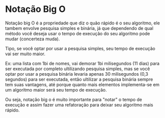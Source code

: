 # Notação Big O

Notação big O é a propriedade que diz o quão rápido é o seu algoritmo, ele tambem envolve pesquisa simples e binária, já que dependendo de qual método você deseja usar o tempo de execução do seu algoritmo pode mudar (concerteza muda).

Tipo, se você optar por usar a pesquisa simples, seu tempo de execução vai ser muito maior.

Ex: uma lista com 1bi de nomes, vai demorar 1bi milisegundos (11 dias) para ser executada por completo ultilizando pesquisa simples, mas se você optar por usar a pesquisa binária levaria apenas 30 milisegundos (0,3 segundos) para ser executada, então ultilizar a pesquisa binária sempre tem suas vantagens, até porque quanto mais elementos implementa-se em um algoritmo maior será seu tempo de execução.

Ou seja, notação big o é muito importante para "notar" o tempo de execução e assim fazer uma refatoração para deixar seu algoritmo mais rápido.